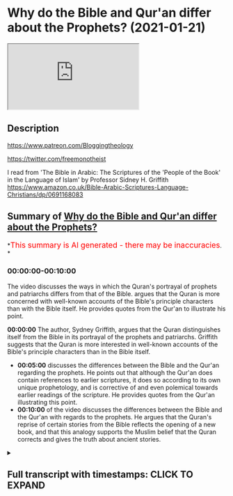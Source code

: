# Why do the Bible and Qur'an differ about the Prophets? (2021-01-21)

<iframe loading='lazy' allow='autoplay' src='https://www.youtube.com/embed/vIfz9zrAf4E'></iframe>

## Description

<https://www.patreon.com/Bloggingtheology>

<https://twitter.com/freemonotheist>

I read from 'The Bible in Arabic: The Scriptures of the 'People of the Book' in the Language of Islam'
by Professor Sidney H. Griffith <https://www.amazon.co.uk/Bible-Arabic-Scriptures-Language-Christians/dp/0691168083>

## Summary of [Why do the Bible and Qur'an differ about the Prophets?](https://www.youtube.com/watch?v=vIfz9zrAf4E)

*<span style="color:red; font-size:125%">This summary is AI generated - there may be inaccuracies</span>. *

### <a onclick="modifyYTiframeseektime('0')">00:00:00-00:10:00</a>

The video discusses the ways in which the Quran's portrayal of prophets and patriarchs differs from that of the Bible. argues that the Quran is more concerned with well-known accounts of the Bible's principle characters than with the Bible itself. He provides quotes from the Qur'an to illustrate his point.

**<a onclick="modifyYTiframeseektime('0')">00:00:00</a>** The author, Sydney Griffith, argues that the Quran distinguishes itself from the Bible in its portrayal of the prophets and patriarchs. Griffith suggests that the Quran is more interested in well-known accounts of the Bible's principle characters than in the Bible itself.

* **<a onclick="modifyYTiframeseektime('300')">00:05:00</a>** discusses the differences between the Bible and the Qur'an regarding the prophets. He points out that although the Qur'an does contain references to earlier scriptures, it does so according to its own unique prophetology, and is corrective of and even polemical towards earlier readings of the scripture. He provides quotes from the Qur'an illustrating this point.
* **<a onclick="modifyYTiframeseektime('600')">00:10:00</a>** of the video discusses the differences between the Bible and the Qur'an with regards to the prophets. He argues that the Quran's reprise of certain stories from the Bible reflects the opening of a new book, and that this analogy supports the Muslim belief that the Quran corrects and gives the truth about ancient stories.

<details><summary><h2>Full transcript with timestamps: CLICK TO EXPAND</h2></summary>

<a onclick="modifyYTiframeseektime('2')">0:00:02</a> the quran has a great deal to say about the
patriarchs and the prophets sent to previous
<a onclick="modifyYTiframeseektime('7')">0:00:07</a> peoples especially to the israelites but in
telling its version of these stories sometimes
<a onclick="modifyYTiframeseektime('13')">0:00:13</a> the narrative is very similar to the bible
and sometimes it's radically different and
<a onclick="modifyYTiframeseektime('19')">0:00:19</a> i want to explore why this might be the case
with the help of this book the bible in arabic
<a onclick="modifyYTiframeseektime('27')">0:00:27</a> the scriptures of the people of the book in the
language of islam by sydney h griffith who is
<a onclick="modifyYTiframeseektime('34')">0:00:34</a> professor in the department of semitic
and egyptian languages and literatures
<a onclick="modifyYTiframeseektime('38')">0:00:38</a> at the catholic university of america this is
quite a new book and it has some rave reviews on
<a onclick="modifyYTiframeseektime('47')">0:00:47</a> the back by leading scholars for example from
yale university it says the bible in arabic
<a onclick="modifyYTiframeseektime('53')">0:00:53</a> represents the work of a scholar at the height
of his powers griffith demonstrates widespread
<a onclick="modifyYTiframeseektime('59')">0:00:59</a> mastery of his subjects his expertise spans
not only christian arabic translation and
<a onclick="modifyYTiframeseektime('64')">0:01:04</a> interpretation of the bible but also jewish and
islamic arabic literature as well the result is a
<a onclick="modifyYTiframeseektime('70')">0:01:10</a> book that fills a conspicuous gap in our knowledge
it will surely become a standard in the field
<a onclick="modifyYTiframeseektime('77')">0:01:17</a> that's from steve davis who is a professor at yale
university so i just want to share with you what
<a onclick="modifyYTiframeseektime('84')">0:01:24</a> griffith says uh about this uh because i think he
has some fascinating uh ideas his hypotheses are
<a onclick="modifyYTiframeseektime('91')">0:01:31</a> very compelling i think although obviously you can
disagree about why the stories of moses abraham
<a onclick="modifyYTiframeseektime('99')">0:01:39</a> and david and job and so on are similar in uh to
what we find in the bible yet sometimes they're
<a onclick="modifyYTiframeseektime('105')">0:01:45</a> different and what's really going on here why is
the quran different from the bible about these
<a onclick="modifyYTiframeseektime('110')">0:01:50</a> patriarchs and prophets and griffith comes up with
a plausible uh view i think so i'm just going to
<a onclick="modifyYTiframeseektime('116')">0:01:56</a> read some uh extracts from chapter 2 the bible in
the arabic quran and i'll be making some comments
<a onclick="modifyYTiframeseektime('123')">0:02:03</a> as always on root the quran is a very is very
conscious of the bible and sometimes presents
<a onclick="modifyYTiframeseektime('130')">0:02:10</a> itself as offering once again a revelation
previously sent down in the torah and the gospel
<a onclick="modifyYTiframeseektime('137')">0:02:17</a> one verse even seems to put the quran on a par
with these earlier scriptures when it speaks of
<a onclick="modifyYTiframeseektime('142')">0:02:22</a> the promise of paradise for those who fight in
the way of god as already truthfully recorded
<a onclick="modifyYTiframeseektime('148')">0:02:28</a> in the torah the gospel and the quran that's the
the ninth chapter verse 111. on the other hand
<a onclick="modifyYTiframeseektime('156')">0:02:36</a> the kran's text insistently recalls the earlier
biblical stories of the patriarchs and prophets
<a onclick="modifyYTiframeseektime('163')">0:02:43</a> and even appeals to the books of the torah
the prophets the psalms and the gospel by name
<a onclick="modifyYTiframeseektime('169')">0:02:49</a> on the other hand islamic scripture also pursues
a reading of its own and often noticeably distinct
<a onclick="modifyYTiframeseektime('176')">0:02:56</a> from and sometimes even contrary to the biblical
understanding of jews or christians for the quran
<a onclick="modifyYTiframeseektime('183')">0:03:03</a> is in fact very selective in its approach to
the bible and to biblical law law spell lore
<a onclick="modifyYTiframeseektime('191')">0:03:11</a> it ignores entirely portions of the scriptures
that are very important to jews and christians
<a onclick="modifyYTiframeseektime('196')">0:03:16</a> the new testament pauline epistles that's paul's
letters are a notable instance of this disinterest
<a onclick="modifyYTiframeseektime('203')">0:03:23</a> they're completely ignored as are large portions
of the former and later prophets in the hebrew
<a onclick="modifyYTiframeseektime('209')">0:03:29</a> bible what is noticeable is that the quran
is not so much interested in the bible per se
<a onclick="modifyYTiframeseektime('215')">0:03:35</a> as it is in well-known accounts of the
bible's principle characters a adam noah
<a onclick="modifyYTiframeseektime('221')">0:03:41</a> abraham ishmael isaac jacob joseph moses aaron
miriam david solomon even job and jonah along
<a onclick="modifyYTiframeseektime('228')">0:03:48</a> with zechariah john the baptist mary and jesus son
of mary just to mention the major personalities
<a onclick="modifyYTiframeseektime('236')">0:03:56</a> it interweaves recollection of this recollections
of the stories of these patriarchs and prophets
<a onclick="modifyYTiframeseektime('242')">0:04:02</a> into its own distinctive prophetology this
is a very griffith word prophetology his own
<a onclick="modifyYTiframeseektime('249')">0:04:09</a> understanding of the prophets the way it presents
the prophets culminating in muhammad the messenger
<a onclick="modifyYTiframeseektime('255')">0:04:15</a> of god and the seal of the prophets in surah
33 40. and in the presentation of god's message
<a onclick="modifyYTiframeseektime('263')">0:04:23</a> to the community of believers the prophet has
summoned to hear it the quran thus appears on the
<a onclick="modifyYTiframeseektime('268')">0:04:28</a> horizon of biblical history as a new paradigm for
the reading figuratively speaking of a familiar
<a onclick="modifyYTiframeseektime('275')">0:04:35</a> scriptural narrative in an arabic speaking milieu
offering a new construal of a familiar salvation
<a onclick="modifyYTiframeseektime('282')">0:04:42</a> history albeit not without echoes of earlier
traditions so that's uh sydney griffith setting
<a onclick="modifyYTiframeseektime('289')">0:04:49</a> up the chapter um i think he's he's more or less
saying that the crime tells these familiar stories
<a onclick="modifyYTiframeseektime('297')">0:04:57</a> of moses and abraham and so on in its own way
according to his own understanding of prophethood
<a onclick="modifyYTiframeseektime('304')">0:05:04</a> and there's more to come about this he continues
at the end when he summarizes the chapter having
<a onclick="modifyYTiframeseektime('311')">0:05:11</a> looked at each of these prophets in turn and what
the quran says and how it differs from the bible
<a onclick="modifyYTiframeseektime('316')">0:05:16</a> the quick review of quranic presentations of
biblical patriarchs and prophets just rehearsed
<a onclick="modifyYTiframeseektime('323')">0:05:23</a> selective and schematic as it is nevertheless
nevertheless makes three things fairly clear
<a onclick="modifyYTiframeseektime('330')">0:05:30</a> biblical personalities in their stories
are recalled according to the paradigm
<a onclick="modifyYTiframeseektime('335')">0:05:35</a> of quranic prophetology and not according to
jewish or christian narrative patterns the
<a onclick="modifyYTiframeseektime('341')">0:05:41</a> narratives are sometimes hauntingly close to the
biblical versions but they frequently incorporate
<a onclick="modifyYTiframeseektime('348')">0:05:48</a> non-biblical jewish or christian apocryphal and
traditional law l-o-r-e again and there are almost
<a onclick="modifyYTiframeseektime('356')">0:05:56</a> never any actual quotations from a known biblical
text or for that matter from any other text
<a onclick="modifyYTiframeseektime('363')">0:06:03</a> these observations give rise to three preliminary
conclusions the sources of the quran's biblical
<a onclick="modifyYTiframeseektime('370')">0:06:10</a> and traditional reminiscences are oral the
quran's recollections of the biblical patriarchs
<a onclick="modifyYTiframeseektime('376')">0:06:16</a> and prophets according to the paradigm of its
own prophetology bespeaks the arabic scriptures
<a onclick="modifyYTiframeseektime('384')">0:06:24</a> corrective even polemical stance towards jewish
and christian scriptures and traditional law lore
<a onclick="modifyYTiframeseektime('393')">0:06:33</a> so what he's saying here is put it in simpler
english because it's a very academic book this
<a onclick="modifyYTiframeseektime('398')">0:06:38</a> is not what's not meant for the the daily mail
reader or something um what he's saying is that
<a onclick="modifyYTiframeseektime('402')">0:06:42</a> the quran obviously retells these same stories
according to his own understanding of prophethood
<a onclick="modifyYTiframeseektime('409')">0:06:49</a> but it it does it not just summarizing or
paraphrasing what's in the bible it corrects
<a onclick="modifyYTiframeseektime('415')">0:06:55</a> it it corrects the biblical stories it talks about
even polemical stance towards jewish and christian
<a onclick="modifyYTiframeseektime('421')">0:07:01</a> scriptures it clearly views these scriptures as
distorted as not speaking the whole truth about
<a onclick="modifyYTiframeseektime('427')">0:07:07</a> moses abraham david and so on so this is what the
the quran is doing it has it has this corrective
<a onclick="modifyYTiframeseektime('435')">0:07:15</a> polemical relationship with the previous
scriptures and he continues and giving the lack
<a onclick="modifyYTiframeseektime('442')">0:07:22</a> of actual quotations from the bible the presence
of the bible in the quran is not textual in other
<a onclick="modifyYTiframeseektime('448')">0:07:28</a> words it's not quoting chunks in the bible in its
own words in its own words it is present but by
<a onclick="modifyYTiframeseektime('455')">0:07:35</a> way of illusion illusion and re-presentation so in
other words it retells stories which sound eerily
<a onclick="modifyYTiframeseektime('463')">0:07:43</a> familiar to us if we know the bible well the
other hand they they sound different as well but
<a onclick="modifyYTiframeseektime('469')">0:07:49</a> the reason is the quran is correcting the bible
the stories according to sydney clifford's here  
<a onclick="modifyYTiframeseektime('477')">0:07:57</a> so um the last part i want to read
is the last paragraph of the chapter
<a onclick="modifyYTiframeseektime('486')">0:08:06</a> uh entitled the bible encountered in the quran
the bible is both in the quran and not in the
<a onclick="modifyYTiframeseektime('494')">0:08:14</a> quran that is to say it has virtually no
textual presence he says virtually because
<a onclick="modifyYTiframeseektime('499')">0:08:19</a> arguably there is a single verse from
assam that is quoted in the quran
<a onclick="modifyYTiframeseektime('507')">0:08:27</a> that is to say it has virtually no textual
presence but the selective presence of an
<a onclick="modifyYTiframeseektime('512')">0:08:32</a> interpreted bible in islamic scripture is
undeniable and the selection process involved
<a onclick="modifyYTiframeseektime('518')">0:08:38</a> in the inclusion of biblical reminiscences in the
quran according to the hypothesis advanced here
<a onclick="modifyYTiframeseektime('526')">0:08:46</a> is one determined by the quran's own
distinctive prophetology that is to say
<a onclick="modifyYTiframeseektime('531')">0:08:51</a> recollections of biblical patriarchs and prophets
and references to the earlier scriptures that tell
<a onclick="modifyYTiframeseektime('537')">0:08:57</a> their stories appear as integral components of the
quran's advancement of its own prophetic message
<a onclick="modifyYTiframeseektime('545')">0:09:05</a> and what is more the quran is corrective
of and even polemical towards the earlier
<a onclick="modifyYTiframeseektime('551')">0:09:11</a> readings of the scripture people that's
jews and christians to the point that it
<a onclick="modifyYTiframeseektime('556')">0:09:16</a> can even accuse jews of distorting
the scripture of god sent to them
<a onclick="modifyYTiframeseektime('561')">0:09:21</a> and then he gives some quotes from the quran this
dimension of the quran's reprise of the bible
<a onclick="modifyYTiframeseektime('568')">0:09:28</a> bespeaks the opening of a new book altogether in
the growing library of books on the interpreted
<a onclick="modifyYTiframeseektime('575')">0:09:35</a> bible or perhaps it bespeaks not so much a
new book as a corrected alternative scripture
<a onclick="modifyYTiframeseektime('582')">0:09:42</a> one that recalls the tanakh and the bible but
ultimately rejects them in the forms in which
<a onclick="modifyYTiframeseektime('588')">0:09:48</a> jews and christians actually have them
it is no wonder then that for the letter
<a onclick="modifyYTiframeseektime('593')">0:09:53</a> but that for the later muslim scholars there
was for the most part little interest over the
<a onclick="modifyYTiframeseektime('599')">0:09:59</a> centuries in the bible as the jews or christians
actually have it the quran has made it irrelevant  
<a onclick="modifyYTiframeseektime('609')">0:10:09</a> which is very very interesting my own personal
analogy for this uh he talks about the this
<a onclick="modifyYTiframeseektime('617')">0:10:17</a> dimension of the quran's reprise of the bible
bespeaks the opening of a new book or perhaps
<a onclick="modifyYTiframeseektime('623')">0:10:23</a> it bespeaks not so much an uber as a corrected
alternative scripture what we're looking at to
<a onclick="modifyYTiframeseektime('627')">0:10:27</a> use a very different analogy is like you're
updating your software from particularly a a
<a onclick="modifyYTiframeseektime('634')">0:10:34</a> software computer that may have just about worked
but nevertheless was riddled with problems and
<a onclick="modifyYTiframeseektime('639')">0:10:39</a> distortions and you came a lot and you replaced it
with an ac pc software system i'm not mentioning
<a onclick="modifyYTiframeseektime('645')">0:10:45</a> apple here or my own macbook pro one that doesn't
crash one that's not uh you know messed up
<a onclick="modifyYTiframeseektime('651')">0:10:51</a> and uh that's a very crude analogy here i think
uh the quran is the pristine replacement for a
<a onclick="modifyYTiframeseektime('658')">0:10:58</a> scripture that has been changed and misinterpreted
and partially lost or forgotten and so on although
<a onclick="modifyYTiframeseektime('663')">0:11:03</a> it still retains some of its uh integrity in
that is speaking of moses and abraham and so on
<a onclick="modifyYTiframeseektime('671')">0:11:11</a> so i think that that would be my own kind of
rough reinterpretation of what griffith is saying
<a onclick="modifyYTiframeseektime('677')">0:11:17</a> um so that that explains i think and i find this
personally i find this plausible this explains why
<a onclick="modifyYTiframeseektime('682')">0:11:22</a> uh there are these differences why
uh the crown's presentation of moses
<a onclick="modifyYTiframeseektime('687')">0:11:27</a> as a righteous man is so different from the
bloodthirsty killer that is presented in the
<a onclick="modifyYTiframeseektime('692')">0:11:32</a> bible someone who commands in the name of god
that women and children should be killed we
<a onclick="modifyYTiframeseektime('698')">0:11:38</a> would not find that in islam of course at all
finally um there's a little footnote by way of
<a onclick="modifyYTiframeseektime('704')">0:11:44</a> uh parenthesis here uh fitness footnote 64 by
issa the name of isa which i find fascinating
<a onclick="modifyYTiframeseektime('710')">0:11:50</a> and he says of the many explanations for the form
of jesus's name as it appears in the quran what's
<a onclick="modifyYTiframeseektime('717')">0:11:57</a> the origin where is this why is it issa the most
reasonable one from this writer's point of view
<a onclick="modifyYTiframeseektime('723')">0:12:03</a> is that it reflects an arabic speaker's spelling
of what he hears in an arabic articulation of the
<a onclick="modifyYTiframeseektime('732')">0:12:12</a> common eastern syria syrian form of the name issue
i-s-h-o i-s-h-o so it's an arabic understanding
<a onclick="modifyYTiframeseektime('742')">0:12:22</a> of the common syrian form and of course the
syrian form is the aramaic form as well so
<a onclick="modifyYTiframeseektime('751')">0:12:31</a> i do recommend this book very much it is a
heavyweight academic tome no worse for that
<a onclick="modifyYTiframeseektime('758')">0:12:38</a> it has rave reviews as i say from academics in
the field and i think it plausibly uh advances
<a onclick="modifyYTiframeseektime('764')">0:12:44</a> the case which has been believed i think by
muslims most muslims throughout the centuries
<a onclick="modifyYTiframeseektime('769')">0:12:49</a> that the the quran uh corrects uh and gives
you the truth about the uh the stories of
<a onclick="modifyYTiframeseektime('776')">0:12:56</a> the people of the moses and abraham jesus and so
on and it frees it from the corruptions that um
<a onclick="modifyYTiframeseektime('783')">0:13:03</a> have crept into these scriptures that
christians and jews have today until next time  

</details>
